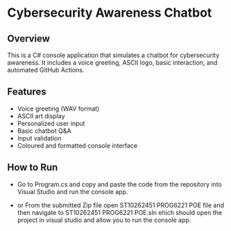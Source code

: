 # Cybersecurity Awareness Chatbot

## Overview
This is a C# console application that simulates a chatbot for cybersecurity awareness. It includes a voice greeting, ASCII logo, basic interaction, and automated GitHub Actions.

## Features
- Voice greeting (WAV format)
- ASCII art display
- Personalized user input
- Basic chatbot Q&A
- Input validation
- Coloured and formatted console interface

## How to Run
- Go to Program.cs and copy and paste the code from the repository into Visual Studio and run the console app.
  
- or From the submitted Zip file open ST10262451 PROG6221 POE file and then navigate to ST10262451 PROG6221 POE.sln ehich should open the project in visual studio and allow you to run the console app.

